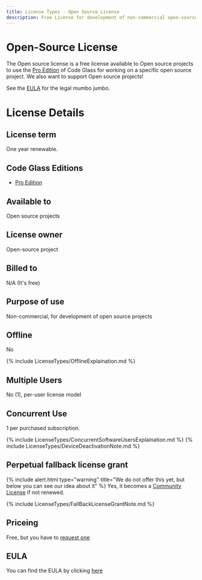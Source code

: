 ```yaml
---
title: License Types - Open Source License
description: Free License for development of non-commercial open-source projects
---
```

# Open-Source License

The Open source license is a free license available to Open source projects to use the [Pro Edition](../Editions/Pro) of Code Glass for working on a specific open source project. We also want to support Open source projects!


See the [EULA](#eula) for the legal mumbo jumbo.

# License Details
## License term
One year renewable.

## Code Glass Editions
- [Pro Edition](../Editions/Pro)

## Available to
Open source projects

## License owner
Open-source project

## Billed to 
N/A (It's free)

## Purpose of use
Non-commercial, for development of open source projects

## Offline
No

{% include LicenseTypes/OfflineExplaination.md %}

## Multiple Users
No (1), per-user license model

## Concurrent Use
1 per purchased subscription.

{% include LicenseTypes/ConcurrentSoftwareUsersExplaination.md %}
{% include LicenseTypes/DeviceDeactivationNote.md %}


## Perpetual fallback license grant
{% include alert.html  type="warning" title="We do not offer this yet, but below you can see our idea about it" %}
Yes, it becomes a [Community License](CommunityLicense) if not renewed.

{% include LicenseTypes/FallBackLicenseGrantNote.md %}

## Priceing
Free, but you have to [request one](/docs/CodeGlass/LicenseRequest)

## EULA
You can find the EULA by clicking [here](/docs/Legal/EULA/OpenSourceSubscriptionAgreement)
